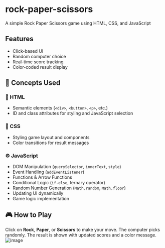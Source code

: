 # rock-paper-scissors
A simple Rock Paper Scissors game using HTML, CSS, and JavaScript
## Features
- Click-based UI
- Random computer choice
- Real-time score tracking
- Color-coded result display

## 🧠 Concepts Used

### 📄 HTML
- Semantic elements (`<div>`, `<button>`, `<p>`, etc.)
- ID and class attributes for styling and JavaScript selection

### 🎨 CSS
- Styling game layout and components
- Color transitions for result messages

### ⚙️ JavaScript
- DOM Manipulation (`querySelector`, `innerText`, `style`)
- Event Handling (`addEventListener`)
- Functions & Arrow Functions
- Conditional Logic (`if-else`, ternary operator)
- Random Number Generation (`Math.random`, `Math.floor`)
- Updating UI dynamically
- Game logic implementation

## 🎮 How to Play
Click on **Rock**, **Paper**, or **Scissors** to make your move. The computer picks randomly. The result is shown with updated scores and a color message.
![image](https://github.com/user-attachments/assets/09f9ff74-c8b7-4278-9d9f-baf13d94b3d1)
